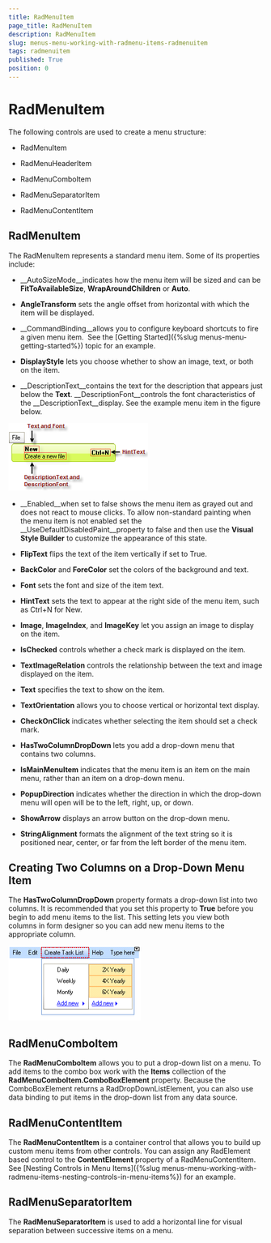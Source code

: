 ```yaml
---
title: RadMenuItem
page_title: RadMenuItem
description: RadMenuItem
slug: menus-menu-working-with-radmenu-items-radmenuitem
tags: radmenuitem
published: True
position: 0
---
```


# RadMenuItem



The following controls are used to create a menu structure:

* RadMenuItem 

* RadMenuHeaderItem 

* RadMenuComboItem 


* RadMenuSeparatorItem 


* RadMenuContentItem 

## RadMenuItem

The RadMenuItem represents a standard menu item. Some of its properties include:

* __AutoSizeMode__indicates how the menu item will be sized and can be __FitToAvailableSize__, __WrapAroundChildren__ or __Auto__. 


* __AngleTransform__ sets the angle offset from horizontal with which the item will be displayed. 


* __CommandBinding__allows you to configure keyboard shortcuts to fire a given menu item.  See the [Getting Started]({%slug menus-menu-getting-started%}) topic for an example. 


* __DisplayStyle__ lets you choose whether to show an image, text, or both on the item. 


* __DescriptionText__contains the text for the description that appears just below the __Text__. __DescriptionFont__controls the font characteristics of the __DescriptionText__display. See the example menu item in the figure below.

![menus-menu-working-with-radmenu-items-radmenuitem 001](images/menus-menu-working-with-radmenu-items-radmenuitem001.png)

* __Enabled__when set to false shows the menu item as grayed out and does not react to mouse clicks. To allow non-standard painting when the menu item is not enabled set the __UseDefaultDisabledPaint__property to false and then use the __Visual Style Builder__ to customize the appearance of this state.  


* __FlipText__ flips the text of the item vertically if set to True. 


* __BackColor__ and __ForeColor__ set the colors of the background and text. 


* __Font__ sets the font and size of the item text. 


* __HintText__ sets the text to appear at the right side of the menu item, such as Ctrl+N for New. 


* __Image__, __ImageIndex__, and __ImageKey__ let you assign an image to display on the item. 


* __IsChecked__ controls whether a check mark is displayed on the item. 


* __TextImageRelation__ controls the relationship between the text and image displayed on the item. 


* __Text__ specifies the text to show on the item. 


* __TextOrientation__ allows you to choose vertical or horizontal text display. 


* __CheckOnClick__ indicates whether selecting the item should set a check mark. 


* __HasTwoColumnDropDown__ lets you add a drop-down menu that contains two columns. 


* __IsMainMenuItem__ indicates that the menu item is an item on the main menu, rather than an item on a drop-down menu. 


* __PopupDirection__ indicates whether the direction in which the drop-down menu will open will be to the left, right, up, or down. 


* __ShowArrow__ displays an arrow button on the drop-down menu. 


* __StringAlignment__ formats the alignment of the text string so it is positioned near, center, or far from the left border of the menu item. 

## Creating Two Columns on a Drop-Down Menu Item

The __HasTwoColumnDropDown__ property formats a drop-down list into two columns. It is recommended that you set this property to __True__ before you begin to add menu items to the list. This setting lets you view both columns in form designer so you can add new menu items to the appropriate column.

![menus-menu-working-with-radmenu-items-radmenuitem 002](images/menus-menu-working-with-radmenu-items-radmenuitem002.png)

## RadMenuComboItem

The __RadMenuComboItem__ allows you to put a drop-down list on a menu. To add items to the combo box work with the __Items__ collection of the __RadMenuComboItem.ComboBoxElement__ property. Because the ComboBoxElement returns a RadDropDownListElement, you can also use data binding to put items in the drop-down list from any data source.

## RadMenuContentItem

The __RadMenuContentItem__ is a container control that allows you to build up custom menu items from other controls. You can assign any RadElement based control to the __ContentElement__ property of a RadMenuContentItem. See [Nesting Controls in Menu Items]({%slug menus-menu-working-with-radmenu-items-nesting-controls-in-menu-items%}) for an example.

## RadMenuSeparatorItem

The __RadMenuSeparatorItem__ is used to add a horizontal line for visual separation between successive items on a menu.
